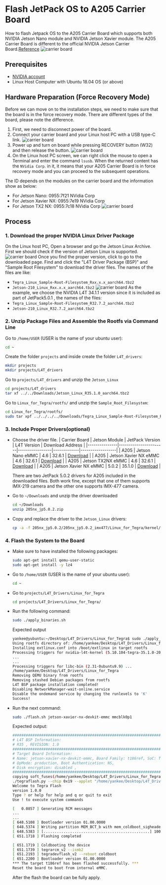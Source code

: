 # Flash JetPack OS to A205 Carrier Board

How to flash Jetpack OS to the A205 Carrier Board which supports both NVIDIA Jetson Nano module and NVIDIA Jetson Xavier module. The A205 Carrier Board is different to the official NVIDIA Jetson Carrier Board.[Reference](https://wiki.seeedstudio.com/reComputer_A205_Flash_System/)
  ![carrier board](./img/A205.png)
## Prerequisites
* [NVIDIA account](https://developer.nvidia.com/login)
* Linux Host Computer with Ubuntu 18.04 OS (or above)

## Hardware Preparation (Force Recovery Mode)
Before we can move on to the installation steps, we need to make sure that the board is in the force recovery mode. There are different types of the board, please note the difference.

1. First, we need to disconnect power of the board.
2. Connect your carrier board and your Linux host PC with a USB type-C link.
  ![carrier board](./img/Flash_A2051.png)
3. Power up and turn on board while pressing RECOVERY button (W32) and then release the button.
  ![carrier board](./img/Flash_A2052.jpg)
4. On the Linux host PC screen, we can right click the mouse to open a Terminal and enter the command `lsusb`. When the returned content has the `NVidia Corp`. in it, it means that your A205 Carrier Board is in force recovery mode and you can proceed to the subsequent operations.

The ID depends on the modules on the carrier board and the information show as below:
* For Jetson Nano: 0955:7f21 NVidia Corp
* For Jetson Xavier NX: 0955:7e19 NVidia Corp
* For Jetson TX2 NX: 0955:7c18 NVidia Corp
  ![carrier board](./img/Flash_A2053.jpg)

## Process
### 1. Download the proper NVIDIA Linux Driver Package
  On the Linux host PC, Open a browser and go the Jetson Linux Archive. First we should check if the version of Jetson Linux is supported.
  ![carrier board](./img/jetson-linux-ver.png)
  Once you find the proper version, click to go to the downloaded page. Find and click the "L4T Driver Package (BSP)" and "Sample Root Filesystem" to download the driver files. The names of the files are like:
  * `Tegra_Linux_Sample-Root-Filesystem_Rxx.x.x_aarch64.tbz2`
  * `Jetson-210_Linux_Rxx.x.x_aarch64.tbz2`
  ![carrier board](./img/Jetpack.png)
  As the example, we choose the NVIDIA L4T 34.1.1 version since it is included as part of JetPack5.0.1 , the names of the files:
  * `Tegra_Linux_Sample-Root-Filesystem_R32.7.2_aarch64.tbz2`
  * `Jetson-210_Linux_R32.7.2_aarch64.tbz2`
### 2. Unzip Package Files and Assemble the Rootfs via Command Line
  Go to `/home/USER` (USER is the name of your ubuntu user):
  ```BASH
  cd ~
  ```
  Create the folder `projects` and inside create the folder `L4T_drivers`:
  ```BASH
  mkdir projects
  mkdir projects/L4T_drivers
  ```
  Go to `projects/L4T_drivers` and unzip the `Jetson_Linux`
  ```BASH
  cd projects/L4T_drivers
  tar xf ../../Downloads/Jetson_Linux_R35.1.0_aarch64.tbz2
  ```
  Go to `Linux_for_Tegra/rootfs/` and unzip the `Sample_Root_Filesystem`:
  ```BASH
  cd Linux_for_Tegra/rootfs/
  sudo tar xpf ../../../../Downloads/Tegra_Linux_Sample-Root-Filesystem_R35.1.0_aarch64.tbz2
  ```
### 3. Include Proper Drivers(optional)
* Choose the driver file.
  | Carrier Board |	Jetson Module       	| JetPack Version | L4T Version	| Download Address |
  |---------------|-----------------------|-----------------|-------------|------------------|
  |     A205	    | Jetson Nano eMMC	    |       4.6	      |     32.6.1	|     [Download](https://files.seeedstudio.com/wiki/NVIDIA/A205_jp4.6_nano.zip)     |
  |     A205	    | Jetson Xavier NX eMMC |	      4.6	      |     32.6.1	|     [Download](https://files.seeedstudio.com/wiki/NVIDIA/A205_jp4.6_nx.zip)     |
  |     A205	    | Jetson TX2NX eMMC     |       4.6	      |     32.6.1	|     [Download](https://files.seeedstudio.com/wiki/NVIDIA/A205_jp4.6_tx2nx.zip)     |
  |     A205	    | Jetson Xavier NX eMMC	|       5.0.2     |    	35.1.0	|     [Download](https://files.seeedstudio.com/wiki/A205/205nx_jp5.0.2.zip)     |

  There are two JetPack 5.0.2 drivers for A205 included in the downloaded files. Both work fine, except that one of them supports IMX-219 camera and the other one supports IMX-477 camera.

* Go to `~/Downloads` and unzip the driver downloaded
  ```BASH
  cd ~/Downloads
  unzip 205nx_jp5.0.2.zip 
  ```
* Copy and replace the driver to the `Jetson_Linux` drivers:
  ```BASH
  cp -a -f 205nx_jp5.0.2/205nx_jp5.0.2_imx477/Linux_for_Tegra/kernel/dtb/tegra194-p3668-0001-p3509-0000.dtb ../projects/L4T_Drivers/Linux_for_Tegra/kernel/dtb/
  ```
### 4. Flash the System to the Board
* Make sure to have installed the following packages:
  ```BASH
  sudo apt-get install qemu-user-static 
  sudo apt-get install -y lz4
  ```
* Go to `/home/USER` (USER is the name of your ubuntu user):
  ```BASH
  cd ~
  ```
* Go to `projects/L4T_Drivers/Linux_for_Tegra` 
  ```BASH
  cd projects/L4T_Drivers/Linux_for_Tegra/
  ```
* Run the following command:
  ```BASH
  sudo ./apply_binaries.sh
  ```
    Expected output
    ```BASH
    yankee@yubuntu:~/Desktop/L4T_Drivers/Linux_for_Tegra$ sudo ./apply_binaries.sh 
    Using rootfs directory of: /home/yankee/Desktop/L4T_Drivers/Linux_for_Tegra/rootfs
    Installing extlinux.conf into /boot/extlinux in target rootfs
    Processing triggers for nvidia-l4t-kernel (5.10.104-tegra-35.1.0-20220810203728) ...
    ...
    ...
    Processing triggers for libc-bin (2.31-0ubuntu9.9) ...
    /home/yankee/Desktop/L4T_Drivers/Linux_for_Tegra
    Removing QEMU binary from rootfs
    Removing stashed Debian packages from rootfs
    L4T BSP package installation completed!
    Disabling NetworkManager-wait-online.service
    Disable the ondemand service by changing the runlevels to 'K'
    Success!
    ```
* Run the next command:
  ```BASH
  sudo ./flash.sh jetson-xavier-nx-devkit-emmc mmcblk0p1
  ```
    Expected output:
    ```BASH
    ###############################################################################
    # L4T BSP Information:
    # R35 , REVISION: 1.0
    ###############################################################################
    # Target Board Information:
    # Name: jetson-xavier-nx-devkit-emmc, Board Family: t186ref, SoC: Tegra 194, 
    # OpMode: production, Boot Authentication: NS, 
    # Disk encryption: disabled ,
    ###############################################################################
    copying soft_fuses(/home/yankee/Desktop/L4T_Drivers/Linux_for_Tegra/bootloader/t186ref/BCT/tegra194-mb1-soft-fuses-l4t.cfg)... done.
    ./tegraflash.py --chip 0x19 --applet "/home/yankee/Desktop/L4T_Drivers/Linux_for_Tegra/bootloader/mb1_t194_prod.bin" --skipuid --soft_fuses tegra194-mb1-soft-fuses-l4t.cfg --bins "mb2_applet nvtboot_applet_t194.bin" --cmd "dump eeprom boardinfo cvm.bin;reboot recovery" 
    Welcome to Tegra Flash
    version 1.0.0
    Type ? or help for help and q or quit to exit
    Use ! to execute system commands
    
    [   0.0857 ] Generating RCM messages
    ...
    ...
    [ 648.5108 ] Bootloader version 01.00.0000
    [ 648.5374 ] Writing partition MEM_BCT_b with mem_coldboot_sigheader.bct.encrypt [ 198656 bytes ]
    [ 648.5383 ] [................................................] 100%
    [ 651.1718 ] Flashing completed

    [ 651.1719 ] Coldbooting the device
    [ 651.1739 ] tegrarcm_v2 --ismb2
    [ 651.2193 ] tegradevflash_v2 --reboot coldboot
    [ 651.2200 ] Bootloader version 01.00.0000
    *** The target t186ref has been flashed successfully. ***
    Reset the board to boot from internal eMMC.
    ```

    After the flash the board can be fully apply.
